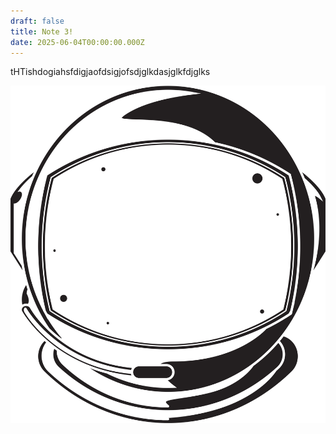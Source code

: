 ```yaml
---
draft: false
title: Note 3!
date: 2025-06-04T00:00:00.000Z
---
```


tHTishdogiahsfdigjaofdsigjofsdjglkdasjglkfdjglks

![](/assets/images/mumpthedev_logo.svg)
